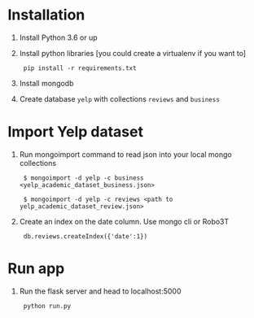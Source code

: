 # Installation

1. Install Python 3.6 or up
2. Install python libraries [you could create a virtualenv if you want to]

        pip install -r requirements.txt

3. Install mongodb
4. Create database `yelp` with collections `reviews` and `business`

# Import Yelp dataset
1. Run mongoimport command to read json into your local mongo collections

        $ mongoimport -d yelp -c business <yelp_academic_dataset_business.json>

        $ mongoimport -d yelp -c reviews <path to yelp_academic_dataset_review.json>

2. Create an index on the date column. Use mongo cli or Robo3T

        db.reviews.createIndex({'date':1})

# Run app

1. Run the flask server and head to localhost:5000

        python run.py 


